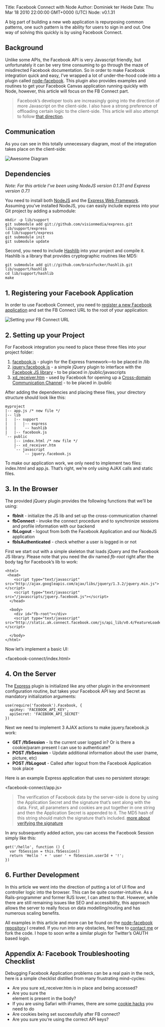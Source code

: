 Title: Facebook Connect with Node
Author: Dominiek ter Heide
Date: Thu Mar 18 2010 22:00:00 GMT+0000 (UTC)
Node: v0.1.31

A big part of building a new web application is repurposing common patterns, one such pattern is the ability for users to sign in and out. One way of solving this quickly is by using Facebook Connect. 

## Background

Unlike some APIs, the Facebook API is very Javascript friendly, but unfortunately it can be very time consuming to go through the maze of misdirected Facebook documentation. So in order to make Facebook integration quick and easy, I’ve wrapped a lot of under-the-hood code into a plugin called [node-facebook][]. This plugin also provides examples and routines to get your Facebook Canvas application running quickly with Node, however, this article will focus on the FB Connect part.

>Facebook’s developer tools are increasingly going into the direction of more Javascript on the client-side. I also have a strong preference of offloading certain logic to the client-side. This article will also attempt to follow [that direction][].

## Communication

As you can see in this totally unnecessary diagram, most of the integration takes place on the client-side:

![Awesome Diagram](http://github.com/dominiek/node-facebook/raw/master/doc/communication.png "Awesome Diagram")

## Dependencies

_Note: For this article I’ve been using NodeJS version 0.1.31 and Express version 0.7.1_

You need to install both [NodeJS][] and the [Express Web Framework][]. Assuming you’ve installed NodeJS, you can easily include express into your Git project by adding a submodule:

    mkdir -p lib/support
    git submodule add git://github.com/visionmedia/express.git lib/support/express
    cd lib/support/express
    git submodule init
    git submodule update
    
Second, you need to include [Hashlib][] into your project and compile it. Hashlib is a library that provides cryptographic routines like MD5:

    git submodule add git://github.com/brainfucker/hashlib.git lib/support/hashlib
    cd lib/support/hashlib
    make

## 1. Registering your Facebook Application

In order to use Facebook Connect, you need to [register a new Facebook application] and set the FB Connect URL to the root of your application:

![Setting your FB Connect URL](http://github.com/dominiek/node-facebook/raw/master/doc/register_application.png "Setting your FB Connect URL")


## 2. Setting up your Project

For Facebook integration you need to place these three files into your project folder:

1. [facebook.js][] - plugin for the Express framework—to be placed in /lib
2. [jquery.facebook.js][] - a simple jQuery plugin to interface with the [Facebook JS library][] - to be placed in /public/javascripts
3. [xd_receiver.htm][] - used by Facebook for opening up a [Cross-domain Communication Channel][] - to be placed in /public

After adding the dependencies and placing these files, your directory structure should look like this:

    myproject
    |-- app.js /* new file */
    |-- lib
    |   |-- support
    |   |   |-- express
    |   |   `-- hashlib
    |   |-- facebook.js
    `-- public
        |-- index.html /* new file */
        |-- xd_receiver.htm
        `-- javascript
            `-- jquery.facebook.js

To make our application work, we only need to implement two files: index.html and app.js. That’s right, we’re only using AJAX calls and static files.

## 3. In the Browser

The provided jQuery plugin provides the following functions that we’ll be using:

* **fbInit** - initialize the JS lib and set up the cross-communication channel
* **fbConnect** - invoke the connect procedure and to synchronize sessions and profile information with our backend
* **fbLogout** - logout from both the Facebook Application and our NodeJS application
* **fbIsAuthenticated** - check whether a user is logged in or not

First we start out with a simple skeleton that loads jQuery and the Facebook JS library. Please note that you need the div named *fb-root* right after the body tag for Facebook’s lib to work:

    <html>
     <head> 
        <script type="text/javascript" src="http://ajax.googleapis.com/ajax/libs/jquery/1.3.2/jquery.min.js"></script>
        <script type="text/javascript" src="/javascripts/jquery.facebook.js"></script>
      </head>

      <body>
        <div id="fb-root"></div>
        <script type="text/javascript" src="http://static.ak.connect.facebook.com/js/api_lib/v0.4/FeatureLoader.js.php"></script>

      </body> 
    </html>
  
Now let’s implement a basic UI:

<facebook-connect/index.html>

## 4. On the Server

The [Express][] plugin is initialized like any other plugin in the environment configuration routine, but takes your Facebook API key and Secret as mandatory initialization arguments:

    use(require('facebook').Facebook, {
      apiKey: 'FACEBOOK_API_KEY', 
      apiSecret: 'FACEBOOK_API_SECRET'
    })

Next we need to implement 3 AJAX actions to make jquery.facebook.js work:

* **GET /fbSession** - Is the current user logged in? Or is there a cookie/param present I can use to authenticate?
* **POST /fbSession** - Update additional information about the user (name, picture, etc)
* **POST /fbLogout** - Called after logout from the Facebook Application took place

Here is an example Express application that uses no persistent storage:

<facebook-connect/app.js>

>The verification of Facebook data by the server-side is done by using the Application Secret and the signature that’s sent along with the data. First, all parameters and cookies are put together in one string and then the Application Secret is appended to it. The MD5 hash of this string should match the signature that’s included. [more about verifying the signature][]
    
In any subsequently added action, you can access the Facebook Session simply like this:

    get('/hello', function () {
      var fbSession = this.fbSession()
      return 'Hello ' + ' user ' + fbSession.userId + '!';
    })

## 6. Further Development

In this article we went into the direction of putting a lot of UI flow and controller logic into the browser. This can be quite counter-intuitive. As a Rails-programmer and former RJS lover, I can attest to that. However, while there are still remaining issues like SEO and accessibility, this approach allows the server to really focus on data modelling/routing and has numerous scaling benefits.

All examples in this article and more can be found on the [node-facebook repository][] I created. If you run into any obstacles, feel free to [contact me][] or fork the code. I hope to soon write a similar plugin for Twitter’s OAUTH based login.

## Appendix A: Facebook Troubleshooting Checklist

Debugging Facebook Application problems can be a real pain in the neck, here is a simple checklist distilled from many frustrating mind-cycles:

* Are you sure xd_receiver.htm is in place and being accessed?
* Are you sure the <div id="root"></div> element is present in the body?
* If you are using Safari with iFrames, there are some [cookie hacks][] you need to do
* Are cookies being set successfully after FB connect?
* Are you sure you’re using the correct API keys?

[NodeJS]: http://nodejs.org
[Express]: http://github.com/visionmedia/express
[Express Web Framework]: http://github.com/visionmedia/express
[that direction]: http://synaptify.com/?p=613702
[node-facebook]: http://github.com/dominiek/node-facebook
[Hashlib]: http://github.com/brainfucker/hashlib
[register a new Facebook application]: http://facebook.com/developer
[Facebook JS library]: http://wiki.developers.facebook.com/index.php/JavaScript_Client_Library
[facebook.js]: http://github.com/dominiek/node-facebook/raw/master/lib/facebook.js
[jquery.facebook.js]: http://github.com/dominiek/node-facebook/raw/master/lib/jquery.facebook.js
[xd_receiver.htm]: http://github.com/dominiek/node-facebook/raw/master/examples/fb_iframe/public/xd_receiver.htm
[Cross-domain Communication Channel]: http://wiki.developers.facebook.com/index.php/Cross_Domain_Communication_Channel
[cookie hacks]: http://saizai.livejournal.com/897522.html
[more about verifying the signature]: http://wiki.developers.facebook.com/index.php/Verifying_The_Signature
[node-facebook repository]: http://github.com/dominiek/node-facebook
[contact me]: http://dominiek.com/
